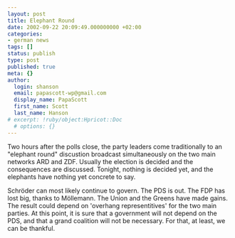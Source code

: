 ```yaml
---
layout: post
title: Elephant Round
date: 2002-09-22 20:09:49.000000000 +02:00
categories:
- german news
tags: []
status: publish
type: post
published: true
meta: {}
author:
  login: shanson
  email: papascott-wp@gmail.com
  display_name: PapaScott
  first_name: Scott
  last_name: Hanson
# excerpt: !ruby/object:Hpricot::Doc
  # options: {}
---
```

<p>Two hours after the polls close, the party leaders come traditionally to an "elephant round" discustion broadcast simultaneously on the two main networks ARD and ZDF. Usually the election is decided and the consequences are discussed. Tonight, nothing is decided yet, and the elephants have nothing yet concrete to say. </p>
<p>Schröder can most likely continue to govern. The PDS is out. The FDP has lost big, thanks to Möllemann. The Union and the Greens have made gains. The result could depend on 'overhang representitives' for the two main parties. At this point, it is sure that a government will not depend on the PDS, and that a grand coalition will not be necessary. For that, at least, we can be thankful.</p>
